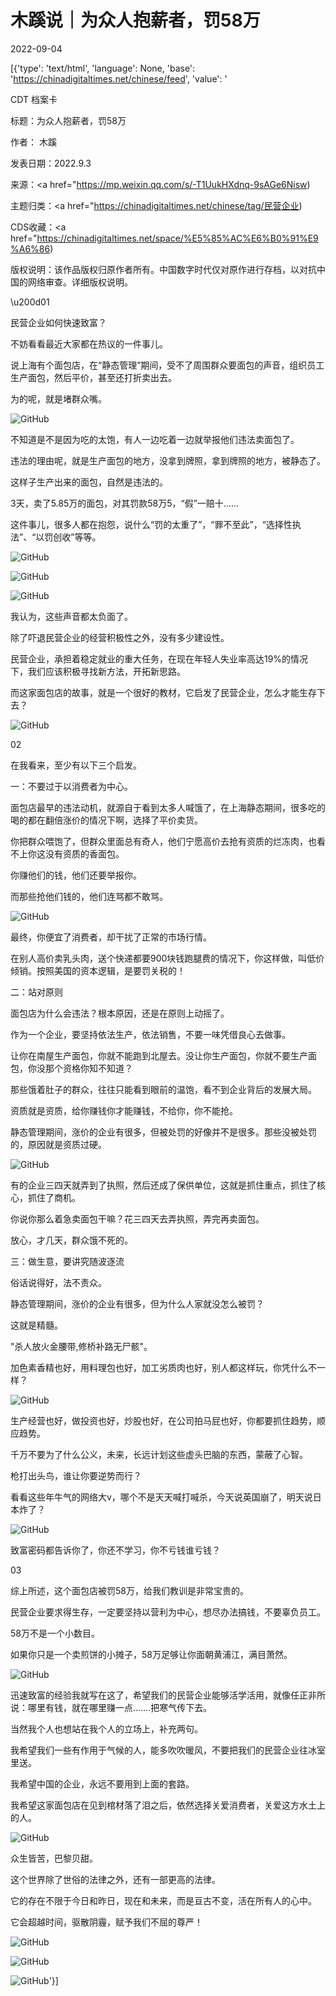 # 木蹊说｜为众人抱薪者，罚58万

2022-09-04

[{'type': 'text/html', 'language': None, 'base': 'https://chinadigitaltimes.net/chinese/feed', 'value': '

CDT 档案卡

标题：为众人抱薪者，罚58万

作者： 木蹊

发表日期：2022.9.3

来源：<a href="https://mp.weixin.qq.com/s/-T1UukHXdnq-9sAGe6Nisw)

主题归类：<a href="https://chinadigitaltimes.net/chinese/tag/民营企业)

CDS收藏：<a href="https://chinadigitaltimes.net/space/%E5%85%AC%E6%B0%91%E9%A6%86)

版权说明：该作品版权归原作者所有。中国数字时代仅对原作进行存档，以对抗中国的网络审查。详细版权说明。





\u200d01

民营企业如何快速致富？

不妨看看最近大家都在热议的一件事儿。

说上海有个面包店，在“静态管理”期间，受不了周围群众要面包的声音，组织员工生产面包，然后平价，甚至还打折卖出去。

为的呢，就是堵群众嘴。

![GitHub](https://chinadigitaltimes.net/chinese/files/2022/09/post-686546-6314164dc5bcb.)

不知道是不是因为吃的太饱，有人一边吃着一边就举报他们违法卖面包了。

违法的理由呢，就是生产面包的地方，没拿到牌照，拿到牌照的地方，被静态了。

这样子生产出来的面包，自然是违法的。

3天，卖了5.85万的面包，对其罚款58万5，“假”一赔十&#8230;&#8230;

这件事儿，很多人都在抱怨，说什么“罚的太重了”，“罪不至此”，“选择性执法”、“以罚创收”等等。

![GitHub](https://chinadigitaltimes.net/chinese/files/2022/09/post-686546-6314164dd6b12.png)

![GitHub](https://chinadigitaltimes.net/chinese/files/2022/09/post-686546-6314164de579f.png)

![GitHub](https://chinadigitaltimes.net/chinese/files/2022/09/post-686546-6314164def10e.)

我认为，这些声音都太负面了。

除了吓退民营企业的经营积极性之外，没有多少建设性。

民营企业，承担着稳定就业的重大任务，在现在年轻人失业率高达19%的情况下，我们应该积极寻找新方法，开拓新思路。

而这家面包店的故事，就是一个很好的教材，它启发了民营企业，怎么才能生存下去？

![GitHub](https://chinadigitaltimes.net/chinese/files/2022/09/post-686546-6314164e01ba9.)

02

在我看来，至少有以下三个启发。

一：不要过于以消费者为中心。

面包店最早的违法动机，就源自于看到太多人喊饿了，在上海静态期间，很多吃的喝的都在翻倍涨价的情况下啊，选择了平价卖货。

你把群众喂饱了，但群众里面总有奇人，他们宁愿高价去抢有资质的烂冻肉，也看不上你这没有资质的香面包。

你赚他们的钱，他们还要举报你。

而那些抢他们钱的，他们连骂都不敢骂。

![GitHub](https://chinadigitaltimes.net/chinese/files/2022/09/post-686546-6314164e09883.)

最终，你便宜了消费者，却干扰了正常的市场行情。

在别人高价卖乳头肉，送个快递都要900块钱跑腿费的情况下，你这样做，叫低价倾销。按照美国的资本逻辑，是要罚关税的！

二：站对原则

面包店为什么会违法？根本原因，还是在原则上动摇了。

作为一个企业，要坚持依法生产，依法销售，不要一味凭借良心去做事。

让你在南屋生产面包，你就不能跑到北屋去。没让你生产面包，你就不要生产面包，你没那个资格你知不知道？

那些饿着肚子的群众，往往只能看到眼前的温饱，看不到企业背后的发展大局。

资质就是资质，给你赚钱你才能赚钱，不给你，你不能抢。

静态管理期间，涨价的企业有很多，但被处罚的好像并不是很多。那些没被处罚的，原因就是资质过硬。

![GitHub](https://chinadigitaltimes.net/chinese/files/2022/09/post-686546-6314164e10632.)

有的企业三四天就弄到了执照，然后还成了保供单位，这就是抓住重点，抓住了核心，抓住了商机。

你说你那么着急卖面包干嘛？花三四天去弄执照，弄完再卖面包。

放心，才几天，群众饿不死的。

三：做生意，要讲究随波逐流

俗话说得好，法不责众。

静态管理期间，涨价的企业有很多，但为什么人家就没怎么被罚？

这就是精髓。

&quot;杀人放火金腰带,修桥补路无尸骸&quot;。

加色素香精也好，用料理包也好，加工劣质肉也好，别人都这样玩，你凭什么不一样？

![GitHub](https://chinadigitaltimes.net/chinese/files/2022/09/post-686546-6314164e1da19.png)

生产经营也好，做投资也好，炒股也好，在公司拍马屁也好，你都要抓住趋势，顺应趋势。

千万不要为了什么公义，未来，长远计划这些虚头巴脑的东西，蒙蔽了心智。

枪打出头鸟，谁让你要逆势而行？

看看这些年牛气的网络大v，哪个不是天天喊打喊杀，今天说英国崩了，明天说日本炸了？

![GitHub](https://chinadigitaltimes.net/chinese/files/2022/09/post-686546-6314164e27f45.)

致富密码都告诉你了，你还不学习，你不亏钱谁亏钱？

03

综上所述，这个面包店被罚58万，给我们教训是非常宝贵的。

民营企业要求得生存，一定要坚持以营利为中心，想尽办法搞钱，不要辜负员工。

58万不是一个小数目。

如果你只是一个卖煎饼的小摊子，58万足够让你面朝黄浦江，满目萧然。

![GitHub](https://chinadigitaltimes.net/chinese/files/2022/09/post-686546-6314164e30939.)

迅速致富的经验我就写在这了，希望我们的民营企业能够活学活用，就像任正非所说：哪里有钱，就在哪里赚一点&#8230;&#8230;.把寒气传下去。

当然我个人也想站在我个人的立场上，补充两句。

我希望我们一些有作用于气候的人，能多吹吹暖风，不要把我们的民营企业往冰室里送。

我希望中国的企业，永远不要用到上面的套路。

我希望这家面包店在见到棺材落了泪之后，依然选择关爱消费者，关爱这方水土上的人。

![GitHub](https://chinadigitaltimes.net/chinese/files/2022/09/post-686546-6314164e3a980.)

众生皆苦，巴黎贝甜。

这个世界除了世俗的法律之外，还有一部更高的法律。

它的存在不限于今日和昨日，现在和未来，而是亘古不变，活在所有人的心中。

它会超越时间，驱散阴霾，赋予我们不屈的尊严！

![GitHub](https://chinadigitaltimes.net/chinese/files/2022/09/post-686546-6314164e42f15.)

![GitHub](https://chinadigitaltimes.net/chinese/files/2022/09/post-686546-6314164e49a21.)

![GitHub](https://chinadigitaltimes.net/chinese/files/2022/09/post-686546-6314164e50658.)'}]